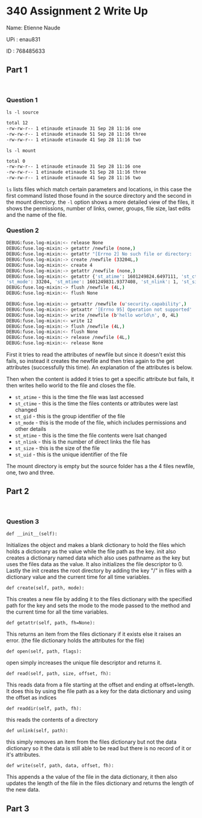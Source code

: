 # 340 Assignment 2 Write Up

Name: Etienne Naude

UPi : enau831

ID : 768485633

## Part 1

<br>

### **Question 1**

`ls -l source`

```bash
total 12
-rw-rw-r-- 1 etinaude etinaude 31 Sep 28 11:16 one
-rw-rw-r-- 1 etinaude etinaude 51 Sep 28 11:16 three
-rw-rw-r-- 1 etinaude etinaude 41 Sep 28 11:16 two
```

`ls -l mount`

```bash
total 0
-rw-rw-r-- 1 etinaude etinaude 31 Sep 28 11:16 one
-rw-rw-r-- 1 etinaude etinaude 51 Sep 28 11:16 three
-rw-rw-r-- 1 etinaude etinaude 41 Sep 28 11:16 two
```

`ls` lists files which match certain parameters and locations, in this case the first command listed those found in the
source directory and the second in the mount directory.
the `-l` option shows a more detailed view of the files, it shows the permissions, number of links, owner, groups, file size, last edits and the name of the file.

### **Question 2**

```bash
DEBUG:fuse.log-mixin:<- release None
DEBUG:fuse.log-mixin:-> getattr /newfile (none,)
DEBUG:fuse.log-mixin:<- getattr "[Errno 2] No such file or directory: 'source/newfile'"
DEBUG:fuse.log-mixin:-> create /newfile (33204L,)
DEBUG:fuse.log-mixin:<- create 4
DEBUG:fuse.log-mixin:-> getattr /newfile (none,)
DEBUG:fuse.log-mixin:<- getattr {'st_atime': 1601249824.6497111, 'st_ctime': 1601249831.9377408, 'st_gid': 1000,
'st_mode': 33204, 'st_mtime': 1601249831.9377408, 'st_nlink': 1, 'st_size': 12, 'st_uid': 1000}
DEBUG:fuse.log-mixin:-> flush /newfile (4L,)
DEBUG:fuse.log-mixin:<- flush None

DEBUG:fuse.log-mixin:-> getxattr /newfile (u'security.capability',)
DEBUG:fuse.log-mixin:<- getxattr '[Errno 95] Operation not supported'
DEBUG:fuse.log-mixin:-> write /newfile (b'hello world\n', 0, 4L)
DEBUG:fuse.log-mixin:<- write 12
DEBUG:fuse.log-mixin:-> flush /newfile (4L,)
DEBUG:fuse.log-mixin:<- flush None
DEBUG:fuse.log-mixin:-> release /newfile (4L,)
DEBUG:fuse.log-mixin:<- release None
```

First it tries to read the attributes of newfile but since it doesn't exist this fails, so instead it creates the newfile and then tries again to the get attributes (successfully this time). An explanation of the attributes is below.

Then when the content is added it tries to get a specific attribute but fails, it then writes hello world to the file and closes the file.

- `st_atime` - this is the time the file was last accessed
- `st_ctime` - this is the time the files contents or attributes were last changed
- `st_gid` - this is the group identifier of the file
- `st_mode` - this is the mode of the file, which includes permissions and other details
- `st_mtime` - this is the time the file contents were lsat changed
- `st_nlink` - this is the number of direct links the file has
- `st_size` - this is the size of the file
- `st_uid` - this is the unique identifier of the file

The mount directory is empty but the source folder has a the 4 files newfile, one, two and three.

## Part 2

<br>

### **Question 3**

`def __init__(self):`

Initializes the object and makes a blank dictionary to hold the files which holds a dictionary as the value while the file path as the key.
init also creates a dictionary named data which also uses pathname as the key but uses the files data as the value.
It also initializes the file descriptor to 0.
Lastly the init creates the root directory by adding the key "/" in files with a dictionary value and the current time for all time variables.

`def create(self, path, mode):`

This creates a new file by adding it to the files dictionary with the specified path for the key and sets the mode to the mode passed to the method and the current time for all the time variables.

`def getattr(self, path, fh=None):`

This returns an item from the files dictionary if it exists else it raises an error. (the file dictionary holds the attributes for the file)

`def open(self, path, flags):`

open simply increases the unique file descriptor and returns it.

`def read(self, path, size, offset, fh):`

This reads data from a file starting at the offset and ending at offset+length.
It does this by using the file path as a key for the data dictionary and using the offset as indices

`def readdir(self, path, fh):`

this reads the contents of a directory

`def unlink(self, path):`

this simply removes an item from the files dictionary but not the data dictionary so it the data is still able to be read but there is no record of it or it's attributes.

`def write(self, path, data, offset, fh):`

This appends a the value of the file in the data dictionary, it then also updates the length of the file in the files dictionary and returns the length of the new data.

## Part 3
